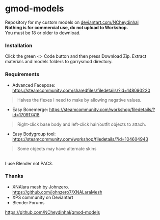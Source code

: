 # gmod-models

Repository for my custom models on [deviantart.com/NCheydinhal](https://www.deviantart.com/ncheydinhal)
<br><b>Nothing is for commercial use, do not upload to Workshop.</b></br>
You must be 18 or older to download.

### Installation

Click the green <> Code button and then press Download Zip. Extract materials and models folders to garrysmod directory.

### Requirements

- Advanced Facepose: https://steamcommunity.com/sharedfiles/filedetails/?id=148090220
> Halves the flexes I need to make by allowing negative values.
- Easy Bonemerge: https://steamcommunity.com/workshop/filedetails/?id=170917418
> Right-click base body and left-click hair/outfit objects to attach.
- Easy Bodygroup tool: https://steamcommunity.com/workshop/filedetails/?id=104604943
> Some objects may have alternate skins

<br>I use Blender not PAC3.</br>

### Thanks
- XNAlara mesh by Johnzero. https://github.com/johnzero7/XNALaraMesh
- XPS community on Deviantart
- Blender Forums

https://github.com/NCheydinhal/gmod-models
